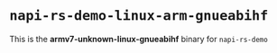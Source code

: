 # `napi-rs-demo-linux-arm-gnueabihf`

This is the **armv7-unknown-linux-gnueabihf** binary for `napi-rs-demo`
